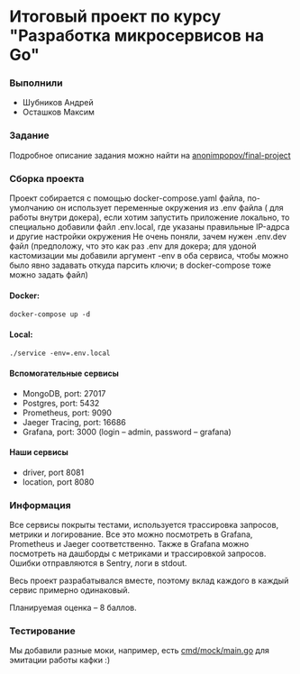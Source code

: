 # Итоговый проект по курсу "Разработка микросервисов на Go"

### Выполнили

- Шубников Андрей
- Осташков Максим

### Задание

Подробное описание задания можно найти на [anonimpopov/final-project](https://github.com/anonimpopov/final-project)

### Сборка проекта

Проект собирается с помощью docker-compose.yaml файла, по-умолчанию он использует переменные окружения из .env файла (
для работы внутри докера), если хотим запустить приложение локально, то специально добавили файл .env.local, где указаны
правильные IP-адрса и другие настройки окружения
Не очень поняли, зачем нужен .env.dev файл (предположу, что это как раз .env для докера; для удоной кастомизации мы
добавили аргумент -env в оба сервиса, чтобы можно было явно задавать откуда парсить ключи; в docker-compose тоже можно
задать файл)

#### Docker:

```shell
docker-compose up -d
```

#### Local:

```shell
./service -env=.env.local
```

#### Вспомогательные сервисы

- MongoDB, port: 27017
- Postgres, port: 5432
- Prometheus, port: 9090
- Jaeger Tracing, port: 16686
- Grafana, port: 3000 (login – admin, password – grafana)

#### Наши сервисы

- driver, port 8081
- location, port 8080

### Информация

Все сервисы покрыты тестами, используется трассировка запросов, метрики и логирование. Все это можно посмотреть в
Grafana, Prometheus и Jaeger соответственно. Также в Grafana можно посмотреть на дашборды с метриками и трассировкой
запросов. Ошибки отправляются в Sentry, логи в stdout.

Весь проект разрабатывался вместе, поэтому вклад каждого в каждый сервис примерно одинаковый.

Планируемая оценка – 8 баллов. 

### Тестирование

Мы добавили разные моки, например, есть [cmd/mock/main.go](https://github.com/shbov/hse-go_final/blob/main/cmd/mock/main.go) для
эмитации работы кафки :)